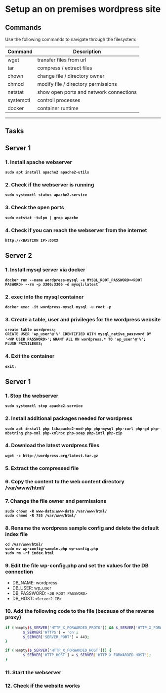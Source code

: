 # Setup an on premises wordpress site
## Commands
Use the following commands to navigate through the filesystem:

| Command | Description |
| --- | --- |
| wget | transfer files from url |
| tar | compress / extract files |
| chown | change file / directory owner |
| chmod | modify file / directory permissions |
| netstat | show open ports and network connections |
| systemctl | controll processes |
| docker | container runtime |
---

## Tasks
## Server 1 ##
### 1. Install apache webserver
**`sudo apt install apache2 apache2-utils`**  

### 2. Check if the webserver is running
**`sudo systemctl status apache2.service`**  

### 3. Check the open ports
**`sudo netstat -tulpn | grep apache`**

### 4. Check if you can reach the webserver from the internet
**`http://<BASTION IP>:80XX`** 

## Server 2 ##
### 1. Install mysql server via docker
**`docker run --name wordpress-mysql -e MYSQL_ROOT_PASSWORD=<ROOT PASWORD> --rm -p 3306:3306 -d mysql:latest`**  

### 2. exec into the mysql container
**`docker exec -it wordpress-mysql mysql -u root -p`**  

### 3. Create a table, user and privileges for the wordpress website
**`create table wordpress;`**  
**`CREATE USER 'wp_user'@'%' IDENTIFIED WITH mysql_native_password BY '<WP USER PASSWORD>';`** 
**`GRANT ALL ON wordpress.* TO 'wp_user'@'%';`**  
**`FLUSH PRIVILEGES;`**  

### 4. Exit the container
**`exit;`** 

## Server 1 ##
### 1. Stop the webserver
**`sudo systemctl stop apache2.service`**  

### 2. Install additional packages needed for wordpress
**`sudo apt install php libapache2-mod-php php-mysql php-curl php-gd php-mbstring php-xml php-xmlrpc php-soap php-intl php-zip`**  

### 4. Download the latest wordpress files
**`wget -c http://wordpress.org/latest.tar.gz`**  

### 5. Extract the compressed file
### 6. Copy the content to the web content directory /var/www/html/

### 7. Change the file owner and permissions
**`sudo chown -R www-data:www-data /var/www/html/`**  
**`sudo chmod -R 755 /var/www/html/`**  

### 8. Rename the wordpress sample config and delete the default index file
**`cd /var/www/html/`**  
**`sudo mv wp-config-sample.php wp-config.php`**  
**`sudo rm -rf index.html`** 

### 9. Edit the file wp-config.php and set the values for the DB connection
* DB_NAME: wordpress
* DB_USER: wp_user
* DB_PASSWORD: `<DB ROOT PASSWORD>`
* DB_HOST: `<Server2 IP>`

### 10. Add the following code to the file (because of the reverse proxy)
```sh
if (!empty($_SERVER['HTTP_X_FORWARDED_PROTO']) && $_SERVER['HTTP_X_FORWARDED_PROTO'] == 'https') {
        $_SERVER['HTTPS'] = 'on';
        $_SERVER['SERVER_PORT'] = 443;
}

if (!empty($_SERVER['HTTP_X_FORWARDED_HOST'])) {
        $_SERVER['HTTP_HOST'] = $_SERVER['HTTP_X_FORWARDED_HOST'];
}
```

### 11. Start the webserver
### 12. Check if the website works

